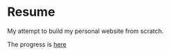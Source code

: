 # Resume
My attempt to build my personal website from scratch. 

The progress is <a href='https://www.hhandika.com/' target='_blank'>here</a>
